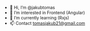 - 👋 Hi, I’m @jakubtomas
- 👀 I’m interested in Frontend (Angular)
- 🌱 I’m currently learning (Rxjs)
- 📫 Contact  tomasjakub21@gmail.com

<!---
jakubtomas/jakubtomas is a ✨ special ✨ repository because its `README.md` (this file) appears on your GitHub profile.
You can click the Preview link to take a look at your changes.
--->
